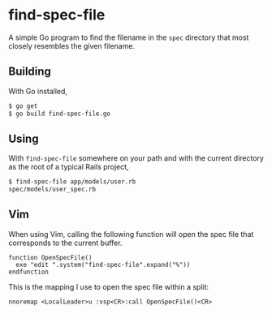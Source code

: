find-spec-file
==============

A simple Go program to find the filename in the `spec` directory that most closely resembles the given filename.

Building
--------

With Go installed,

```bash
$ go get
$ go build find-spec-file.go
```

Using
-----

With `find-spec-file` somewhere on your path and with the current directory as the root of a typical Rails project,

```bash
$ find-spec-file app/models/user.rb
spec/models/user_spec.rb
```

Vim
---

When using Vim, calling the following function will open the spec file that corresponds to the current buffer.

```vim
function OpenSpecFile()
  exe "edit ".system("find-spec-file".expand("%"))
endfunction
```

This is the mapping I use to open the spec file within a split:

```vim
nnoremap <LocalLeader>u :vsp<CR>:call OpenSpecFile()<CR>
```
